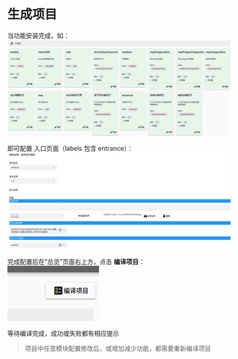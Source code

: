 # 生成项目

当功能安装完成，如：
![gen-1.png](assets/gen-1.png)

即可配置 入口页面（labels 包含 entrance）：
![gen-2.png](assets/gen-2.png)

完成配置后在“总览”页面右上方，点击 **编译项目**：
![gen-3.png](assets/gen-3.png)

等待编译完成，成功或失败都有相应提示

> 项目中任意模块配置修改后，或增加减少功能，都需要重新编译项目
